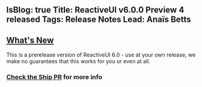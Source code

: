 IsBlog: true
Title: ReactiveUI v6.0.0 Preview 4 released
Tags: Release Notes
Lead: Anaïs Betts
---

## [What's New](https://github.com/reactiveui/ReactiveUI/compare/main...5.99.0)

This is a prerelease version of ReactiveUI 6.0 - use at your own release, we make no guarantees that this works for you or even at all.

### [Check the Ship PR](https://github.com/reactiveui/ReactiveUI/pull/434) for more info
